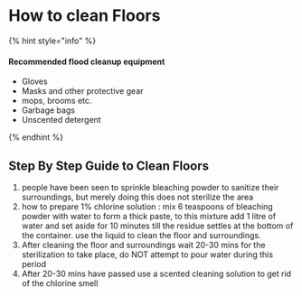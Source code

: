 # How to clean Floors


{% hint style="info" %}

#### Recommended flood cleanup equipment

* Gloves
* Masks and other protective gear
* mops, brooms etc.
* Garbage bags
* Unscented detergent

{% endhint %}

## Step By Step Guide to Clean Floors

1.  people have been seen to sprinkle bleaching powder to sanitize their surroundings, but merely doing this does not sterilize the area
2.  how to prepare 1% chlorine solution : mix 6 teaspoons of bleaching powder with water to form a thick paste, to this mixture add 1 litre of water and set aside for 10 minutes till the residue settles at the bottom of the container. use the liquid to clean the floor and surroundings.
3. After cleaning the floor and surroundings wait 20-30 mins for the sterilization to take place, do NOT attempt to pour water during this period
4. After 20-30 mins have passed use a scented cleaning solution to get rid of the chlorine smell


